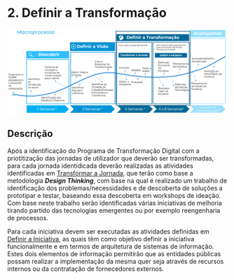 ﻿# 2. Definir a Transformação

![Definir a Transformação](images/transformar_processo.png)

## Descrição

Após a identificação do Programa de Transformação Digital com a priotitização das jornadas de utilizador que deverão ser transformadas, para cada jornada identidicada deverão realizadas as atividades identificadas em [Transformar a Jornada](2.1-TransformaraJornada.md), que terão como base a metodologia ***Design Thinking***, com base na qual é realizado um trabalho de identificação dos problemas/necessidades e de descoberta de soluções a prototipar e testar, baseando essa descoberta em workshops de ideação. Com base neste trabalho serão identificadas várias iniciativas de melhoria tirando partido das tecnologias emergentes ou por exemplo reengenharia de processos.   
  
Para cada iniciativa devem ser executadas as atividades definidas em [Definir a Iniciativa](2.2-DefinirIniciativa.md), as quais têm como objetivo definir a iniciativa funcionalmente e em termos de arquitetura de sistemas de informação. Estes dois elementos de informação permitirão que as entidades públicas possam realizar a implementação da mesma quer seja através de recursos internos ou da contratação de fornecedores externos.    